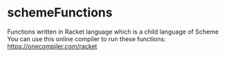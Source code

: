 # schemeFunctions
Functions written in Racket language which is a child language of Scheme\
You can use this online compiler to run these functions: https://onecompiler.com/racket
